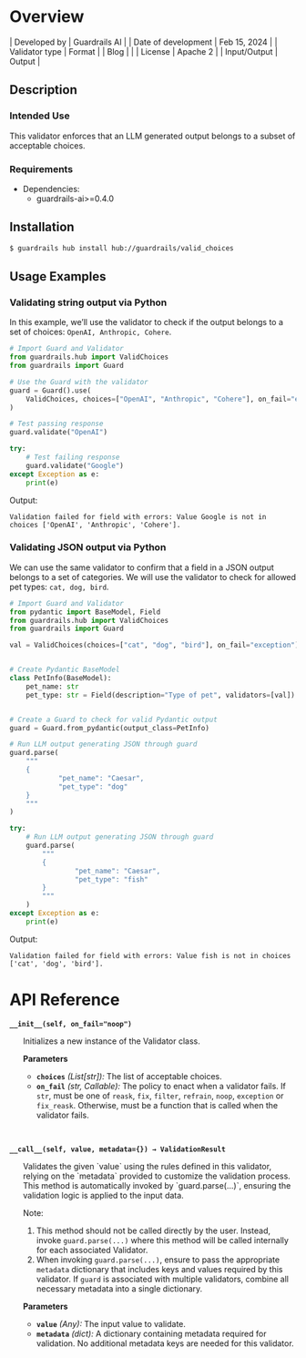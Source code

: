# Overview

| Developed by | Guardrails AI |
| Date of development | Feb 15, 2024 |
| Validator type | Format |
| Blog |  |
| License | Apache 2 |
| Input/Output | Output |

## Description

### Intended Use
This validator enforces that an LLM generated output belongs to a subset of acceptable choices.

### Requirements
* Dependencies:
    - guardrails-ai>=0.4.0

## Installation

```bash
$ guardrails hub install hub://guardrails/valid_choices
```

## Usage Examples

### Validating string output via Python

In this example, we’ll use the validator to check if the output belongs to a set of choices: `OpenAI, Anthropic, Cohere`.

```python
# Import Guard and Validator
from guardrails.hub import ValidChoices
from guardrails import Guard

# Use the Guard with the validator
guard = Guard().use(
    ValidChoices, choices=["OpenAI", "Anthropic", "Cohere"], on_fail="exception"
)

# Test passing response
guard.validate("OpenAI")

try:
    # Test failing response
    guard.validate("Google")
except Exception as e:
    print(e)
```
Output:
```console
Validation failed for field with errors: Value Google is not in choices ['OpenAI', 'Anthropic', 'Cohere'].
```

### Validating JSON output via Python

We can use the same validator to confirm that a field in a JSON output belongs to a set of categories. We will use the validator to check for allowed pet types: `cat, dog, bird`.

```python
# Import Guard and Validator
from pydantic import BaseModel, Field
from guardrails.hub import ValidChoices
from guardrails import Guard

val = ValidChoices(choices=["cat", "dog", "bird"], on_fail="exception")


# Create Pydantic BaseModel
class PetInfo(BaseModel):
    pet_name: str
    pet_type: str = Field(description="Type of pet", validators=[val])


# Create a Guard to check for valid Pydantic output
guard = Guard.from_pydantic(output_class=PetInfo)

# Run LLM output generating JSON through guard
guard.parse(
    """
    {
            "pet_name": "Caesar",
            "pet_type": "dog"
    }
    """
)

try:
    # Run LLM output generating JSON through guard
    guard.parse(
        """
        {
                "pet_name": "Caesar",
                "pet_type": "fish"
        }
        """
    )
except Exception as e:
    print(e)
```
Output:
```console
Validation failed for field with errors: Value fish is not in choices ['cat', 'dog', 'bird'].
```

# API Reference

**`__init__(self, on_fail="noop")`**
<ul>
Initializes a new instance of the Validator class.

**Parameters**
- **`choices`** *(List[str]):* The list of acceptable choices.
- **`on_fail`** *(str, Callable):* The policy to enact when a validator fails. If `str`, must be one of `reask`, `fix`, `filter`, `refrain`, `noop`, `exception` or `fix_reask`. Otherwise, must be a function that is called when the validator fails.
</ul>
<br/>

**`__call__(self, value, metadata={}) → ValidationResult`**
<ul>
Validates the given `value` using the rules defined in this validator, relying on the `metadata` provided to customize the validation process. This method is automatically invoked by `guard.parse(...)`, ensuring the validation logic is applied to the input data.

Note:

1. This method should not be called directly by the user. Instead, invoke `guard.parse(...)` where this method will be called internally for each associated Validator.
2. When invoking `guard.parse(...)`, ensure to pass the appropriate `metadata` dictionary that includes keys and values required by this validator. If `guard` is associated with multiple validators, combine all necessary metadata into a single dictionary.

**Parameters**

- **`value`** *(Any):* The input value to validate.
- **`metadata`** *(dict):* A dictionary containing metadata required for validation. No additional metadata keys are needed for this validator.

</ul>

